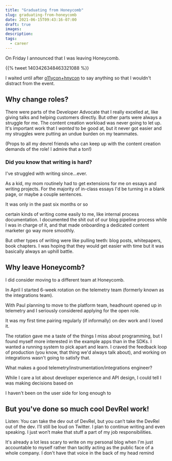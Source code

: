```yaml
---
title: "Graduating from Honeycomb"
slug: graduating-from-honeycomb
date: 2021-06-15T09:43:16-07:00
draft: true
images:
description:
tags:
  - career
---
```


On Friday I announced that I was leaving Honeycomb.

<!-- more -->

<!-- announcement -->
{{% tweet 1403426348463321088 %}}

I waited until after [o11ycon+hnycon](https://o11ycon-hnycon.io) to say anything
so that I wouldn't distract from the event.

## Why change roles?

There were parts of the Developer Advocate that I really excelled at,
like giving talks and helping customers directly.
But other parts were always a struggle for me.
The content creation workload was never going to let up.
It's important work that I _wanted_ to be good at,
but it never got easier and my struggles were putting an undue burden on my teammates.

(Props to all my devrel friends who can keep up with the content creation demands of the role!
I admire that a ton!)


### Did you know that writing is hard?

I've struggled with writing since...ever.

As a kid, my mom routinely had to get extensions for me on essays and writing projects.
For the majority of in-class essays I'd be turning in a blank page, or maybe a couple sentences.

It was only in the past six months or so


 certain kinds of writing come easily to me,
like internal process documentation.
I documented the shit out of our blog pipeline process while I was in charge of it,
and that made onboarding a dedicated content marketer go way more smoothly.


But other types of writing were like pulling teeth:
blog posts, whitepapers, book chapters.
I was hoping that they would get easier with time
but it was basically always an uphill battle.

## Why leave Honeycomb?

I did consider moving to a different team at Honeycomb.

In April I started 6-week rotation on the telemetry team (formerly known as the integrations team).

With Paul planning to move to the platform team, headhount opened up in telemetry
and I seriously considered applying for the open role.


It was my first time pairing regularly (if informally) on dev work
and I loved it.


The rotation gave me a taste of the things I miss about programming,
but I found myself more interested in the example apps than in the SDKs.
I wanted a running system to pick apart and learn.
I craved the feedback loop of production (you know, that thing we'd always talk about),
and working on integrations wasn't going to satisfy that.



What makes a good telemetry/instrumentation/integrations engineer?

While I care a lot about developer experience and API design,
I could tell I was making decisions based on 

I haven't been on the user side for long enough to 
    

## But you've done so much cool DevRel work!

Listen: You can take the dev out of DevRel, but you can’t take the DevRel out of the dev.
I’ll still be loud on Twitter.
I plan to continue writing and even speaking.
I just won’t make that stuff a part of my job responsibilities.

It's already a lot less scary to write on my personal blog when I'm just accountable to myself
rather than tacitly acting as the public face of a whole company.
I don't have that voice in the back of my head
remind 